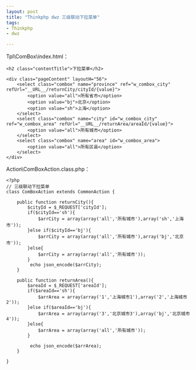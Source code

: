 ```yaml
---
layout: post
title: "Thinkphp dwz 三级联动下拉菜单"
tags:
- Thinkphp
- dwz

---
```


Tpl\ComBox\index.html：

	<h2 class="contentTitle">下拉菜单</h2>  
  
	<div class="pageContent" layoutH="56">  
    	<select class="combox" name="province" ref="w_combox_city" refUrl="__URL__/returnCity/cityId/{value}">  
        	<option value="all">所有省市</option>  
        	<option value="bj">北京</option>  
        	<option value="sh">上海</option>  
    	</select>  
    	<select class="combox" name="city" id="w_combox_city" ref="w_combox_area" refUrl="__URL__/returnArea/areaId/{value}">  
        	<option value="all">所有城市</option>  
    	</select>  
    	<select class="combox" name="area" id="w_combox_area">  
        	<option value="all">所有区县</option>  
    	</select>  
	</div> 

Action\ComBoxAction.class.php：

    <?php  
    // 三级联动下拉菜单  
    class ComBoxAction extends CommonAction {      
           
        public function returnCity(){  
            $cityId = $_REQUEST['cityId'];  
            if($cityId=='sh'){  
                $arrCity = array(array('all','所有城市'),array('sh','上海市'));  
            }else if($cityId=='bj'){  
                $arrCity = array(array('all','所有城市'),array('bj','北京市'));  
            }else{  
                $arrCity = array(array('all','所有城市'));  
            }  
             echo json_encode($arrCity);  
        }  
          
        public function returnArea(){  
            $areaId = $_REQUEST['areaId'];  
            if($areaId=='sh'){  
                $arrArea = array(array('1','上海城市1'),array('2','上海城市2'));  
            }else if($areaId=='bj'){  
                $arrArea = array(array('3','北京城市3'),array('bj','北京城市4'));  
            }else{  
                $arrArea = array(array('all','所有城市'));  
            }  
              
             echo json_encode($arrArea);  
        }  
          
    }  